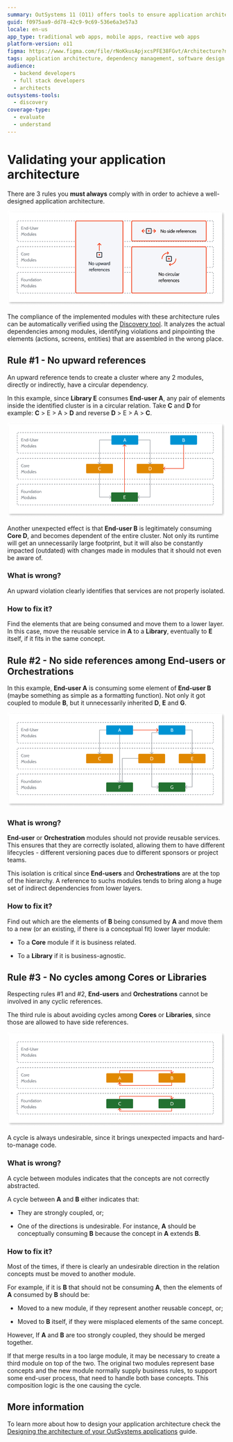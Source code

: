 ```yaml
---
summary: OutSystems 11 (O11) offers tools to ensure application architecture compliance with essential design rules.
guid: f0975aa9-dd78-42c9-9c69-536e6a3e57a3
locale: en-us
app_type: traditional web apps, mobile apps, reactive web apps
platform-version: o11
figma: https://www.figma.com/file/rNoKkusApjxcsPFE38FGvt/Architecture?node-id=1343:439
tags: application architecture, dependency management, software design principles
audience:
  - backend developers
  - full stack developers
  - architects
outsystems-tools:
  - discovery
coverage-type:
  - evaluate
  - understand
---
```


# Validating your application architecture

There are 3 rules you **must always** comply with in order to achieve a well-designed application architecture.

![Diagram illustrating the three main rules for application architecture compliance: no upward references, no side references, and no circular references.](images/validating-app-architecture-rules-diag.png "Application Architecture Compliance Rules Diagram")

The compliance of the implemented modules with these architecture rules can be automatically verified using the [Discovery tool](http://www.outsystems.com/forge/component/409/discovery/). It analyzes the actual dependencies among modules, identifying violations and pinpointing the elements (actions, screens, entities) that are assembled in the wrong place. 

## Rule #1 - No upward references

An upward reference tends to create a cluster where any 2 modules, directly or indirectly, have a circular dependency.

In this example, since **Library E** consumes **End-user A**, any pair of elements inside the identified cluster is in a circular relation. Take **C** and **D** for example: **C** > E > A > **D** and reverse **D** > E > A > **C**.

![Diagram showing an example of upward references in application architecture, highlighting the problematic dependencies between modules A, C, D, and E.](images/validating-app-architecture-no-upward-references-diag.png "No Upward References Diagram")

Another unexpected effect is that **End-user B** is legitimately consuming **Core D**, and becomes dependent of the entire cluster. Not only its runtime will get an unnecessarily large footprint, but it will also be constantly impacted (outdated) with changes made in modules that it should not even be aware of.

### What is wrong?

An upward violation clearly identifies that services are not properly isolated.

### How to fix it?

Find the elements that are being consumed and move them to a lower layer. In this case, move the reusable service in **A** to a **Library**, eventually to **E** itself, if it fits in the same concept.

## Rule #2 - No side references among End-users or Orchestrations

In this example, **End-user A** is consuming some element of **End-user B** (maybe something as simple as a formatting function). Not only it got coupled to module **B**, but it unnecessarily inherited **D**, **E** and **G**.

![Diagram depicting an example of side references among End-user modules A and B, and the resulting inherited dependencies from Core and Foundation modules.](images/validating-app-architecture-no-side-references-diag.png "No Side References Among End-users or Orchestrations Diagram")

### What is wrong?

**End-user** or **Orchestration** modules should not provide reusable services. This ensures that they are correctly isolated, allowing them to have different lifecycles - different versioning paces due to different sponsors or project teams.

This isolation is critical since **End-users** and **Orchestrations** are at the top of the hierarchy. A reference to suchs modules tends to bring along a huge set of indirect dependencies from lower layers.

### How to fix it?

Find out which are the elements of **B** being consumed by **A** and move them to a new (or an existing, if there is a conceptual fit) lower layer module:

* To a **Core** module if it is business related.

* To a **Library** if it is business-agnostic.

## Rule #3 - No cycles among Cores or Libraries

Respecting rules #1 and #2, **End-users** and **Orchestrations** cannot be involved in any cyclic references.

The third rule is about avoiding cycles among **Cores** or **Libraries**, since those are allowed to have side references.

![Diagram illustrating the rule against cycles among Core or Library modules, with an example of a circular reference between modules A and B.](images/validating-app-architecture-no-circular-references-diag.png "No Cycles Among Cores or Libraries Diagram")

A cycle is always undesirable, since it brings unexpected impacts and hard-to-manage code.

### What is wrong?

A cycle between modules indicates that the concepts are not correctly abstracted.

A cycle between **A** and **B** either indicates that:

* They are strongly coupled, or;

* One of the directions is undesirable. For instance, **A** should be conceptually consuming **B** because the concept in **A** extends **B**.

### How to fix it?

Most of the times, if there is clearly an undesirable direction in the relation concepts must be moved to another module.

For example, if it is **B** that should not be consuming **A**, then the elements of **A** consumed by **B** should be:

* Moved to a new module, if they represent another reusable concept, or;

* Moved to **B** itself, if they were misplaced elements of the same concept.

However, If **A** and **B** are too strongly coupled, they should be merged together.

If that merge results in a too large module, it may be necessary to create a third module on top of the two. The original two modules represent base concepts and the new module normally supply business rules, to support some end-user process, that need to handle both base concepts. This composition logic is the one causing the cycle.

## More information

To learn more about how to design your application architecture check the [Designing the architecture of your OutSystems applications](intro.md) guide.


